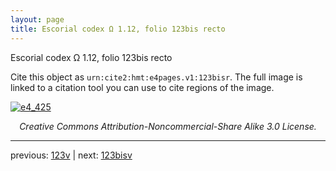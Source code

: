 ```yaml
---
layout: page
title: Escorial codex Ω 1.12, folio 123bis recto
---
```


Escorial codex Ω 1.12, folio 123bis recto

Cite this object as `urn:cite2:hmt:e4pages.v1:123bisr`.  The full image is linked to a citation tool you can use to cite regions of the image.

[![e4_425](http://www.homermultitext.org/iipsrv?IIIF=/project/homer/pyramidal/deepzoom/hmt/e4img/2017a/e4_425.tif/full/800,/0/default.jpg)](http://www.homermultitext.org/ict2/?urn=urn:cite2:hmt:e4img.2017a:e4_425) 

<p style="text-align: center; font-style: italic;">Creative Commons Attribution-Noncommercial-Share Alike 3.0 License.</p>

---

previous: [123v](../123v/) | next: [123bisv](../123bisv/)